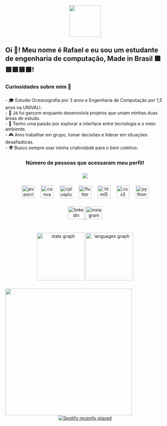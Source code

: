 <div align="center">
  <img height="100" src="https://raw.githubusercontent.com/BrunnerLivio/brunnerlivio/refs/heads/master/images/welcome.png"  />
</div>

###

<h2 align="left">Oi 👋! Meu nome é Rafael e eu sou um estudante de engenharia de computação, Made in Brasil 🟩🟨🟦🟨🟩!</h2>

###

<h3 align="left">Curiosidades sobre mim 🚀</h3>

###

<p align="left">- 🎓 Estudei Oceanografia por 3 anos e Engenharia de Computação por 1,5 anos na UNIVALI.  <br>- 💼 Já fui garçom enquanto desenvolvia projetos que uniam minhas duas áreas de estudo.  <br>- 🌊 Tenho uma paixão por explorar a interface entre tecnologia e o meio ambiente.  <br>- 🎮 Amo trabalhar em grupo, tomar decisões e liderar em situações desafiadoras.  <br>- 🌍 Busco sempre usar minha criatividade para o bem coletivo.</p>

###

<h3 align="center">Número de pessoas que acessaram meu perfil!</h3>

###

<div align="center">
  <img src="https://profile-counter.glitch.me/RafaelSR44/count.svg?"  />
</div>

###

<div align="center">
  <img src="https://cdn.jsdelivr.net/gh/devicons/devicon/icons/javascript/javascript-original.svg" height="40" alt="javascript logo"  />
  <img width="12" />
  <img src="https://cdn.jsdelivr.net/gh/devicons/devicon/icons/canva/canva-original.svg" height="40" alt="canva logo"  />
  <img width="12" />
  <img src="https://cdn.jsdelivr.net/gh/devicons/devicon/icons/cplusplus/cplusplus-original.svg" height="40" alt="cplusplus logo"  />
  <img width="12" />
  <img src="https://cdn.jsdelivr.net/gh/devicons/devicon/icons/flutter/flutter-original.svg" height="40" alt="flutter logo"  />
  <img width="12" />
  <img src="https://cdn.jsdelivr.net/gh/devicons/devicon/icons/html5/html5-original.svg" height="40" alt="html5 logo"  />
  <img width="12" />
  <img src="https://cdn.jsdelivr.net/gh/devicons/devicon/icons/css3/css3-original.svg" height="40" alt="css3 logo"  />
  <img width="12" />
  <img src="https://cdn.jsdelivr.net/gh/devicons/devicon/icons/python/python-original.svg" height="40" alt="python logo"  />
</div>

###

<div align="center">
  <a href="https://www.linkedin.com/in/rafael-santana-rodrigues/" target="_blank">
    <img src="https://raw.githubusercontent.com/maurodesouza/profile-readme-generator/master/src/assets/icons/social/linkedin/default.svg" width="52" height="40" alt="linkedin logo"  />
  </a>
  <a href="https://www.instagram.com/rafael_sr44/" target="_blank">
    <img src="https://raw.githubusercontent.com/maurodesouza/profile-readme-generator/master/src/assets/icons/social/instagram/default.svg" width="52" height="40" alt="instagram logo"  />
  </a>
</div>

###

<br clear="both">

<div align="center">
  <img src="https://github-readme-stats.vercel.app/api?username=RafaelSR44&hide_title=false&hide_rank=false&show_icons=true&include_all_commits=true&count_private=true&disable_animations=false&theme=dracula&locale=en&hide_border=false" height="150" alt="stats graph"  />
  <img src="https://github-readme-stats.vercel.app/api/top-langs?username=RafaelSR44&locale=en&hide_title=false&layout=compact&card_width=320&langs_count=5&theme=dracula&hide_border=false" height="150" alt="languages graph"  />
</div>

###

<img align="left" height="400" src="https://www.icegif.com/wp-content/uploads/icegif-1622.gif"  />

###

<div align="center">
  <a href="https://open.spotify.com/user/22nuv3t7cebfczjl7vvbhhlea">
    <img src="https://spotify-recently-played-readme.vercel.app/api?user=22nuv3t7cebfczjl7vvbhhlea&count=5&unique=false" alt="Spotify recently played"  />
  </a>
</div>

###
